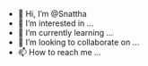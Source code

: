 - 👋 Hi, I’m @Snattha
- 👀 I’m interested in ...
- 🌱 I’m currently learning ...
- 💞️ I’m looking to collaborate on ...
- 📫 How to reach me ...

<!---
Snattha/Snattha is a ✨ special ✨ repository because its `README.md` (this file) appears on your GitHub profile.
You can click the Preview link to take a look at your changes.
--->
